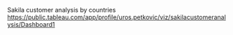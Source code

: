Sakila customer analysis by countries
https://public.tableau.com/app/profile/uros.petkovic/viz/sakilacustomeranalysis/Dashboard1
